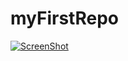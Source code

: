 # myFirstRepo
[![ScreenShot](https://www.google.com/imgres?imgurl=https%3A%2F%2Fmedia.nouvelobs.com%2Fext%2Furi%2Fureferentiel.nouvelobs.com%2Ffile%2F14977570.jpg&imgrefurl=https%3A%2F%2Fwww.nouvelobs.com%2Feconomie%2F20160311.OBS6262%2Fun-milliard-d-indiens-tous-fiches.html&tbnid=rD9IAvLBJuwxEM&vet=12ahUKEwiKz6GdkYD6AhUHXRoKHXcyC2EQMygCegUIARDIAQ..i&docid=CeUTIIrdFzKGKM&w=1200&h=800&q=indien%20informaticien&ved=2ahUKEwiKz6GdkYD6AhUHXRoKHXcyC2EQMygCegUIARDIAQ)](https://www.youtube.com/watch?v=dQw4w9WgXcQ&ab_channel=RickAstley)

